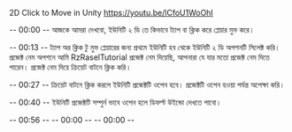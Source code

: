 2D Click to Move in Unity
https://youtu.be/lCfoU1WoOhI

-- 00:00 -- আজকে আমরা দেখবো, ইউনিটি ২ ডি তে কিভাবে ট্যাপ বা ক্লিক করে প্লেয়ার মুভ করে।

-- 00:13 -- ট্যাপ অর ক্লিক টু মুভ প্লেয়ারের জন্য প্রথমে ইউনিটি হব থেকে ইউনিটি ২ ডি অপশনটি সিলেক্ট করি। প্রজেক্ট নেম অপশনে আমি RzRaselTutorial প্রজেক্ট নেম দিয়েছি, আপনারা যে যার মতো প্রজেক্ট নেম দিতে পারেন। প্রজেক্ট নেম দিয়ে ক্রিয়েট বাটনে ক্লিক করি।

-- 00:27 -- ক্রিয়েট বাটনে ক্লিক করলে ইউনিটি প্রজেক্টটি ওপেন হবে। প্রজেক্টটি ওপেন হওয়া পর্যন্ত অপেক্ষা করি।

-- 00:40 -- ইউনিটি প্রজেক্টটি সম্পুর্ন ভাবে ওপেন হলে ডিফল্ট উইন্ডো দেখতে পাবো।

-- 00:56 --
-- 00:00 --
-- 00:00 --

